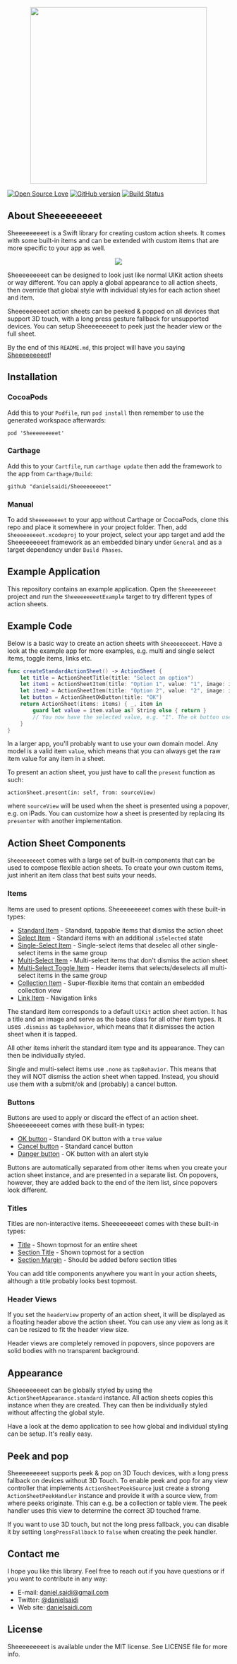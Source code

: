 <p align="center">
    <img src ="Resources/Logo.png" width=400 />
</p>

[![Open Source Love](https://badges.frapsoft.com/os/mit/mit.svg?v=102)](https://github.com/ellerbrock/open-source-badge/)
[![GitHub version](https://badge.fury.io/gh/danielsaidi%2FSheeeeeeeeet.svg)](http://badge.fury.io/gh/danielsaidi%2FSheeeeeeeeet)
[![Build Status](https://api.travis-ci.org/danielsaidi/Sheeeeeeeeet.svg)](https://travis-ci.org/danielsaidi/Sheeeeeeeeet)



## About Sheeeeeeeeet

Sheeeeeeeeet is a Swift library for creating custom action sheets. It comes with
some built-in items and can be extended with custom items that are more specific
to your app as well.

<p align="center">
    <img src ="Resources/Demo.gif" />
</p>

Sheeeeeeeeet can be designed to look just like normal UIKit action sheets or way
different. You can apply a global appearance to all action sheets, then override
that global style with individual styles for each action sheet and item.

Sheeeeeeeeet action sheets can be peeked & popped on all devices that support 3D
touch, with a long press gesture fallback for unsupported devices. You can setup
Sheeeeeeeeet to peek just the header view or the full sheet.

By the end of this `README.md`, this project will have you saying [Sheeeeeeeeet][SheeeeeeeeetRef]!


## Installation

### CocoaPods

Add this to your `Podfile`, run `pod install` then remember to use the generated
workspace afterwards:

```
pod 'Sheeeeeeeeet'
```

### Carthage

Add this to your `Cartfile`, run `carthage update` then add the framework to the
app from `Carthage/Build`:

```
github "danielsaidi/Sheeeeeeeeet"
```

### Manual

To add `Sheeeeeeeeet` to your app without Carthage or CocoaPods, clone this repo
and place it somewhere in your project folder. Then, add `Sheeeeeeeeet.xcodeproj`
to your project, select your app target and add the Sheeeeeeeeet framework as an
embedded binary under `General` and as a target dependency under `Build Phases`.


## Example Application

This repository contains an example application. Open the `Sheeeeeeeeet` project
and run the `SheeeeeeeeetExample` target to try different types of action sheets.


## Example Code

Below is a basic way to create an action sheets with `Sheeeeeeeeet`. Have a look
at the example app for more examples, e.g. multi and single select items, toggle
items, links etc.


```swift
func createStandardActionSheet() -> ActionSheet {
    let title = ActionSheetTitle(title: "Select an option")
    let item1 = ActionSheetItem(title: "Option 1", value: "1", image: image1)
    let item2 = ActionSheetItem(title: "Option 2", value: "2", image: image2)
    let button = ActionSheetOkButton(title: "OK")
    return ActionSheet(items: items) { _, item in
        guard let value = item.value as? String else { return }
        // You now have the selected value, e.g. "1". The ok button uses `true`.
    }
}
```

In a larger app, you'll probably want to use your own domain model. Any model is
a valid item `value`, which means that you can always get the raw item value for
any item in a sheet.

To present an action sheet, you just have to call the `present` function as such:

```
actionSheet.present(in: self, from: sourceView)
```

where `sourceView` will be used when the sheet is presented using a popover, e.g.
on iPads. You can customize how a sheet is presented by replacing its `presenter`
with another implementation.


## Action Sheet Components

`Sheeeeeeeeet` comes with a large set of built-in components that can be used to
compose flexible action sheets. To create your own custom items, just inherit an
item class that best suits your needs.

### Items

Items are used to present options. Sheeeeeeeeet comes with these built-in types:

* [Standard Item][ActionSheetItem] - Standard, tappable items that dismiss the action sheet
* [Select Item][ActionSheetSelectItem] - Standard items with an additional `isSelected` state
* [Single-Select Item][ActionSheetSingleSelectItem] - Single-select items that deselec all other single-select items in the same group
* [Multi-Select Item][ActionSheetMultiSelectItem] - Multi-select items that don't dismiss the action sheet
* [Multi-Select Toggle Item][ActionSheetMultiSelectToggleItem] - Header items that selects/deselects all multi-select items in the same group
* [Collection Item][ActionSheetCollectionItem] - Super-flexible items that contain an embedded collection view
* [Link Item][ActionSheetLinkItem] - Navigation links

The standard item corresponds to a default `UIKit` action sheet action. It has a
title and an image and serve as the base class for all other item types. It uses
`.dismiss` as `tapBehavior`, which means that it dismisses the action sheet when
it is tapped.

All other items inherit the standard item type and its appearance. They can then
be individually styled.

Single and multi-select items use `.none` as `tapBehavior`. This means that they
will NOT dismiss the action sheet when tapped. Instead, you should use them with
a submit/ok and (probably) a cancel button.

### Buttons

Buttons are used to apply or discard the effect of an action sheet. Sheeeeeeeeet
comes with these built-in types:

* [OK button][ActionSheetOkButton] - Standard OK button with a `true` value
* [Cancel button][ActionSheetCancelButton] - Standard cancel button
* [Danger button][ActionSheetDangerButton] - OK button with an alert style

Buttons are automatically separated from other items when you create your action
sheet instance, and are presented in a separate list. On popovers, however, they
are added back to the end of the item list, since popovers look different.

### Titles

Titles are non-interactive items. Sheeeeeeeeet comes with these built-in types:

* [Title][ActionSheetTitle] - Shown topmost for an entire sheet
* [Section Title][ActionSheetSectionTitle] - Shown topmost for a section
* [Section Margin][ActionSheetSectionMargin] - Should be added before section titles

You can add title components anywhere you want in your action sheets, although a
title probably looks best topmost.

### Header Views

If you set the `headerView` property of an action sheet, it will be displayed as
a floating header above the action sheet. You can use any view as long as it can
be resized to fit the header view size.

Header views are completely removed in popovers, since popovers are solid bodies
with no transparent background.


## Appearance

Sheeeeeeeeet can be globally styled by using the `ActionSheetAppearance.standard`
instance. All action sheets copies this instance when they are created. They can
then be individually styled without affecting the global style.

Have a look at the demo application to see how global and individual styling can
be setup. It's really easy.


## Peek and pop

Sheeeeeeeeet supports peek & pop on 3D Touch devices, with a long press fallback
on devices without 3D Touch. To enable peek and pop for any view controller that
implements `ActionSheetPeekSource` just create a strong `ActionSheetPeekHandler`
instance and provide it with a source view, from where peeks originate. This can
e.g. be a collection or table view. The peek handler uses this view to determine
the correct 3D touched frame.

If you want to use 3D touch, but not the long press fallback, you can disable it
by setting `longPressFallback` to `false` when creating the peek handler.


## Contact me

I hope you like this library. Feel free to reach out if you have questions or if
you want to contribute in any way:

* E-mail: [daniel.saidi@gmail.com](mailto:daniel.saidi@gmail.com)
* Twitter: [@danielsaidi](http://www.twitter.com/danielsaidi)
* Web site: [danielsaidi.com](http://www.danielsaidi.com)


## License

Sheeeeeeeeet is available under the MIT license. See LICENSE file for more info.



[Carthage]: https://github.com/Carthage/Carthage
[CocoaPods]: https://cocoapods.org/

[ActionSheetItem]: https://github.com/danielsaidi/Sheeeeeeeeet/blob/master/Sheeeeeeeeet/Items/ActionSheetItem.swift
[ActionSheetCollectionItem]: https://github.com/danielsaidi/Sheeeeeeeeet/blob/master/Sheeeeeeeeet/Items/ActionSheetCollectionItem.swift
[ActionSheetMultiSelectItem]: https://github.com/danielsaidi/Sheeeeeeeeet/blob/master/Sheeeeeeeeet/Items/ActionSheetMultiSelectItem.swift
[ActionSheetMultiSelectToggleItem]: https://github.com/danielsaidi/Sheeeeeeeeet/blob/master/Sheeeeeeeeet/Items/ActionSheetMultiSelectToggleItem.swift
[ActionSheetSelectItem]: https://github.com/danielsaidi/Sheeeeeeeeet/blob/master/Sheeeeeeeeet/Items/ActionSheetSelectItem.swift
[ActionSheetSingleSelectItem]: https://github.com/danielsaidi/Sheeeeeeeeet/blob/master/Sheeeeeeeeet/Items/ActionSheetSingleSelectItem.swift
[ActionSheetLinkItem]: https://github.com/danielsaidi/Sheeeeeeeeet/blob/master/Sheeeeeeeeet/Items/ActionSheetLinkItem.swift


[ActionSheetOkButton]: https://github.com/danielsaidi/Sheeeeeeeeet/blob/master/Sheeeeeeeeet/Items/Buttons/ActionSheetOkButton.swift
[ActionSheetCancelButton]: https://github.com/danielsaidi/Sheeeeeeeeet/blob/master/Sheeeeeeeeet/Items/Buttons/ActionSheetCancelButton.swift
[ActionSheetDangerButton]: https://github.com/danielsaidi/Sheeeeeeeeet/blob/master/Sheeeeeeeeet/Items/Buttons/ActionSheetDangerButton.swift


[ActionSheetTitle]: https://github.com/danielsaidi/Sheeeeeeeeet/blob/master/Sheeeeeeeeet/Items/Titles/ActionSheetTitle.swift
[ActionSheetSectionTitle]: https://github.com/danielsaidi/Sheeeeeeeeet/blob/master/Sheeeeeeeeet/Items/Titles/ActionSheetSectionTitle.swift
[ActionSheetSectionMargin]: https://github.com/danielsaidi/Sheeeeeeeeet/blob/master/Sheeeeeeeeet/Items/Titles/ActionSheetSectionMargin.swift
[SheeeeeeeeetRef]: https://www.youtube.com/watch?v=l1dnqKGuezo
